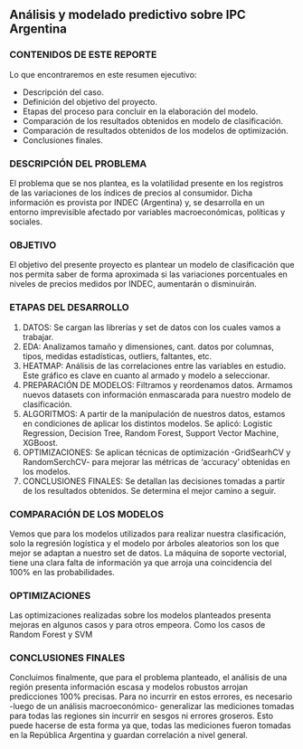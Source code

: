 ## Análisis y modelado predictivo sobre IPC Argentina

### CONTENIDOS DE ESTE REPORTE

Lo que encontraremos en este resumen ejecutivo:

- Descripción del caso.
- Definición del objetivo del proyecto.
- Etapas del proceso para concluir en la elaboración del modelo.
- Comparación de los resultados obtenidos en modelo de clasificación.
- Comparación de resultados obtenidos de los modelos de optimización.
- Conclusiones finales.

### DESCRIPCIÓN DEL PROBLEMA

El problema que se nos plantea, es la volatilidad
presente en los registros de las variaciones de
los índices de precios al consumidor. Dicha
información es provista por INDEC (Argentina) y,
se desarrolla en un entorno imprevisible
afectado por variables macroeconómicas,
políticas y sociales.

### OBJETIVO

El objetivo del presente proyecto es plantear un
modelo de clasificación que nos permita saber de
forma aproximada si las variaciones porcentuales
en niveles de precios medidos por INDEC,
aumentarán o disminuirán.

### ETAPAS DEL DESARROLLO

  1. DATOS: Se cargan las librerías y set de datos con los cuales vamos a trabajar.
  2. EDA: Analizamos tamaño y dimensiones, cant. datos por columnas, tipos, medidas estadísticas, outliers, faltantes, etc.
  3. HEATMAP: Análisis de las correlaciones entre las variables en estudio. Este gráfico es clave en cuanto al armado y modelo a seleccionar. 
  4. PREPARACIÓN DE MODELOS: Filtramos y reordenamos datos. Armamos nuevos datasets con información enmascarada para nuestro modelo de clasificación.
  5. ALGORITMOS: A partir de la manipulación de nuestros datos, estamos en condiciones de aplicar los distintos modelos. Se aplicó: Logistic Regression, Decision Tree, Random Forest, Support Vector Machine, XGBoost.
  6. OPTIMIZACIONES: Se aplican técnicas de optimización -GridSearhCV y RandomSerchCV- para mejorar las métricas de ‘accuracy’ obtenidas en los modelos. 
  7. CONCLUSIONES FINALES: Se detallan las decisiones tomadas a partir de los resultados obtenidos. Se determina el mejor camino a seguir. 
  
### COMPARACIÓN DE LOS MODELOS

Vemos que para los modelos utilizados para realizar nuestra clasificación, solo la regresión
logística y el modelo por árboles aleatorios son los que mejor se adaptan a nuestro set de
datos. La máquina de soporte vectorial, tiene una clara falta de información ya que arroja
una coincidencia del 100% en las probabilidades.

### OPTIMIZACIONES

Las optimizaciones realizadas sobre los modelos planteados presenta mejoras en algunos casos y para
otros empeora. Como los casos de Random Forest y SVM

### CONCLUSIONES FINALES

Concluimos finalmente, que para el problema planteado, el análisis de una región presenta información escasa y
modelos robustos arrojan predicciones 100% precisas. Para no incurrir en estos errores, es necesario -luego de un
análisis macroeconómico- generalizar las mediciones tomadas para todas las regiones sin incurrir en sesgos ni
errores groseros. Esto puede hacerse de esta forma ya que, todas las mediciones fueron tomadas en la República
Argentina y guardan correlación a nivel general.
